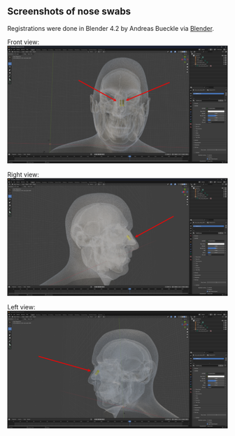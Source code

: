 ## Screenshots of nose swabs
Registrations were done in Blender 4.2 by Andreas Bueckle via [Blender](https://www.blender.org/). 

Front view:
![](image.png)

Right view: 
![alt text](image-1.png)

Left view:
![alt text](image-2.png)